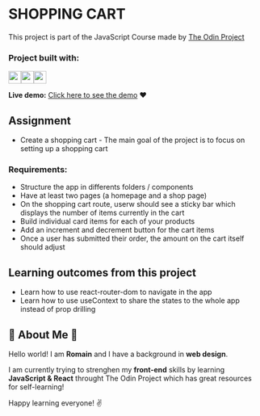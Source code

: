 # SHOPPING CART

This project is part of the JavaScript Course made by [The Odin Project](www.theodinproject.com) <img src="https://www.theodinproject.com/assets/odin-logo-bd86cf893a3de1f1daceabc1377f58669776616a91ab70c601fd5c16a4686468.svg" width="15">

### Project built with:

<img src="https://image.flaticon.com/icons/png/512/136/136528.png" width="25"><img src="https://image.flaticon.com/icons/png/512/136/136527.png" width="25"><img src="https://cdn-icons-png.flaticon.com/512/919/919851.png" width="25">

**Live demo:** [Click here to see the demo](https://romainnm.github.io/shopping-cart) :heart:

## Assignment

- Create a shopping cart - The main goal of the project is to focus on setting up a shopping cart

### Requirements:

- Structure the app in differents folders / components
- Have at least two pages (a homepage and a shop page)
- On the shopping cart route, userw should see a sticky bar which displays the number of items currently in the cart
- Build individual card items for each of your products
- Add an increment and decrement button for the cart items
- Once a user has submitted their order, the amount on the cart itself should adjust

## Learning outcomes from this project

- Learn how to use react-router-dom to navigate in the app
- Learn how to use useContext to share the states to the whole app instead of prop drilling

## :cactus: About Me :cactus:

Hello world! I am **Romain** and I have a background in **web design**.

I am currently trying to strenghen my **front-end** skills by learning **JavaScript & React** throught The Odin Project which has great resources for self-learning!

Happy learning everyone! :v:
